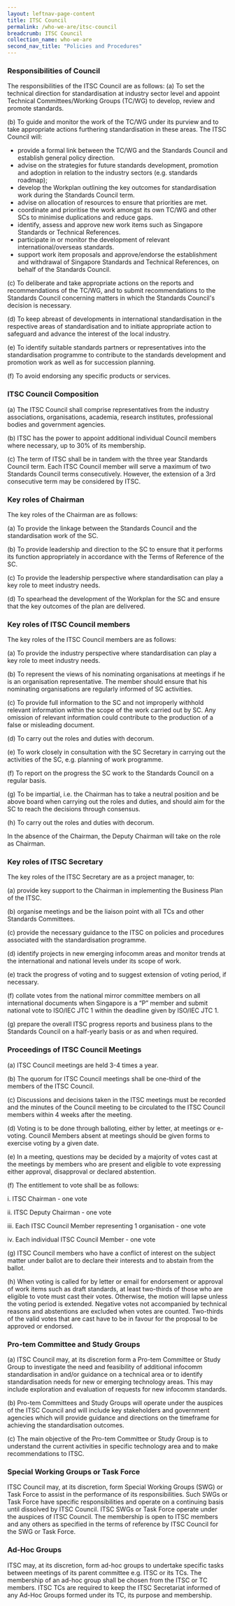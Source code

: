 ```yaml
---
layout: leftnav-page-content
title: ITSC Council
permalink: /who-we-are/itsc-council
breadcrumb: ITSC Council
collection_name: who-we-are
second_nav_title: "Policies and Procedures"
---
```


### Responsibilities of Council
The responsibilities of the ITSC Council are as follows:
(a) To set the technical direction for standardisation at industry sector level and appoint Technical Committees/Working Groups (TC/WG) to develop, review and promote standards.

(b) To guide and monitor the work of the TC/WG under its purview and to take appropriate actions furthering standardisation in these areas. The ITSC Council will:
  * provide a formal link between the TC/WG and the Standards Council and establish general policy direction.
  * advise on the strategies for future standards development, promotion and adoption in relation to the industry sectors (e.g. standards roadmap);
  * develop the Workplan outlining the key outcomes for standardisation work during the Standards Council term.
  * advise on allocation of resources to ensure that priorities are met.
  * coordinate and prioritise the work amongst its own TC/WG and other SCs to minimise duplications and reduce gaps.
  * identify, assess and approve new work items such as Singapore Standards or Technical References.
  * participate in or monitor the development of relevant international/overseas standards.
  * support work item proposals and approve/endorse the establishment and withdrawal of Singapore Standards and Technical References, on behalf of the Standards Council.

(c) To deliberate and take appropriate actions on the reports and recommendations of the TC/WG, and to submit recommendations to the Standards Council concerning matters in which the Standards Council's decision is necessary.

(d) To keep abreast of developments in international standardisation in the respective areas of standardisation and to initiate appropriate action to safeguard and advance the interest of the local industry.

(e) To identify suitable standards partners or representatives into the standardisation programme to contribute to the standards development and promotion work as well as for succession planning.

(f) To avoid endorsing any specific products or services.

### ITSC Council Composition

(a) The ITSC Council shall comprise representatives from the industry associations, organisations, academia, research institutes, professional bodies and government agencies.

(b) ITSC has the power to appoint additional individual Council members where necessary, up to 30% of its membership.

(c) The term of ITSC shall be in tandem with the three year Standards Council term. Each ITSC Council member will serve a maximum of two Standards Council terms consecutively. However, the extension of a 3rd consecutive term may be considered by ITSC.

### Key roles of Chairman
The key roles of the Chairman are as follows:

(a) To provide the linkage between the Standards Council and the standardisation work of the SC.

(b) To provide leadership and direction to the SC to ensure that it performs its function appropriately in accordance with the Terms of Reference of the SC.

(c) To provide the leadership perspective where standardisation can play a key role to meet industry needs.

(d) To spearhead the development of the Workplan for the SC and ensure that the key outcomes of the plan are delivered.

### Key roles of  ITSC Council members

The key roles of the ITSC Council members are as follows:

(a) To provide the industry perspective where standardisation can play a key role to meet industry needs.

(b) To represent the views of his nominating organisations at meetings if he is an organisation representative. The member should ensure that his nominating organisations are regularly informed of SC activities.

(c) To provide full information to the SC and not improperly withhold relevant information within the scope of the work carried out by SC. Any omission of relevant information could contribute to the production of a false or misleading document.

(d) To carry out the roles and duties with decorum.

(e) To work closely in consultation with the SC Secretary in carrying out the activities of the SC, e.g. planning of work programme.

(f) To report on the progress the SC work to the Standards Council on a regular basis.

(g) To be impartial, i.e. the Chairman has to take a neutral position and be above board when carrying out the roles and duties, and should aim for the SC to reach the decisions through consensus.

(h) To carry out the roles and duties with decorum.

In the absence of the Chairman, the Deputy Chairman will take on the role as Chairman.

### Key roles of ITSC Secretary

The key roles of the ITSC Secretary are as a project manager, to:

(a) provide key support to the Chairman in implementing the Business Plan of the ITSC.

(b) organise meetings and be the liaison point with all TCs and other Standards Committees.

(c) provide the necessary guidance to the ITSC on policies and procedures associated with the standardisation programme.

(d) identify projects in new emerging infocomm areas and monitor trends at the international and national levels under its scope of work.

(e) track the progress of voting and to suggest extension of voting period, if necessary.

(f) collate votes from the national mirror committee members on all international documents when Singapore is a “P” member and submit national vote to ISO/IEC JTC 1 within the deadline given by ISO/IEC JTC 1.

(g) prepare the overall ITSC progress reports and business plans to the Standards Council on a half-yearly basis or as and when required.

### Proceedings of ITSC Council Meetings

(a) ITSC Council meetings are held 3-4 times a year.

(b) The quorum for ITSC Council meetings shall be one-third of the members of the ITSC Council.

(c) Discussions and decisions taken in the ITSC meetings must be recorded and the minutes of the Council meeting to be circulated to the ITSC Council members within 4 weeks after the meeting.

(d) Voting is to be done through balloting, either by letter, at meetings or e-voting. Council Members absent at meetings should be given forms to exercise voting by a given date.

(e) In a meeting, questions may be decided by a majority of votes cast at the meetings by members who are present and eligible to vote expressing either approval, disapproval or declared abstention.

(f) The entitlement to vote shall be as follows:

i. ITSC Chairman - one vote

ii. ITSC Deputy Chairman - one vote

iii. Each ITSC Council Member representing 1 organisation - one vote

iv. Each individual ITSC Council Member - one vote

(g) ITSC Council members who have a conflict of interest on the subject matter under ballot are to declare their interests and to abstain from the ballot.

(h) When voting is called for by letter or email for endorsement or approval of work items such as draft standards, at least two-thirds of those who are eligible to vote must cast their votes. Otherwise, the motion will lapse unless the voting period is extended. Negative votes not accompanied by technical reasons and abstentions are excluded when votes are counted. Two-thirds of the valid votes that are cast have to be in favour for the proposal to be approved or endorsed.

### Pro-tem Committee and Study Groups

(a) ITSC Council may, at its discretion form a Pro-tem Committee or Study Group to investigate the need and feasibility of additional infocomm standardisation in and/or guidance on a technical area or to identify standardisation needs for new or emerging technology areas. This may include exploration and evaluation of requests for new infocomm standards.

(b) Pro-tem Committees and Study Groups will operate under the auspices of the ITSC Council and will include key stakeholders and government agencies which will provide guidance and directions on the timeframe for achieving the standardisation outcomes.

(c) The main objective of the Pro-tem Committee or Study Group is to understand the current activities in specific technology area and to make recommendations to ITSC.

### Special Working Groups or Task Force

ITSC Council may, at its discretion, form Special Working Groups (SWG) or Task Force to assist in the performance of its responsibilities. Such SWGs or Task Force have specific responsibilities and operate on a continuing basis until dissolved by ITSC Council. ITSC SWGs or Task Force operate under the auspices of ITSC Council. The membership is open to ITSC members and any others as specified in the terms of reference by ITSC Council for the SWG or Task Force.

### Ad-Hoc Groups

ITSC may, at its discretion, form ad-hoc groups to undertake specific tasks between meetings of its parent committee e.g. ITSC or its TCs. The membership of an ad-hoc group shall be chosen from the ITSC or TC members. ITSC TCs are required to keep the ITSC Secretariat informed of any Ad-Hoc Groups formed under its TC, its purpose and membership.
